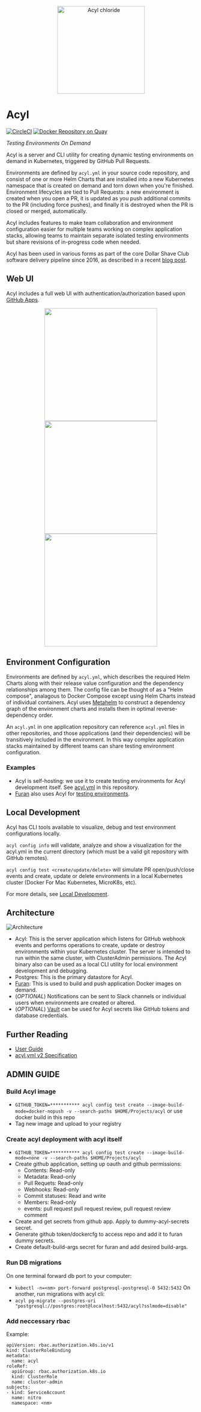 <p align="center">
<img with="290" height="233" src="https://s3.amazonaws.com/dsc-misc/img/acyl.png" alt="Acyl chloride" />
</p>

# Acyl
[![CircleCI](https://circleci.com/gh/dollarshaveclub/acyl.svg?style=svg&circle-token=e02d60ca20107ad11a982978184233225c909541)](https://circleci.com/gh/dollarshaveclub/acyl)
[![Docker Repository on Quay](https://quay.io/repository/dollarshaveclub/acyl/status?token=7750d7c3-5f1f-4d90-82c4-6b32dbd591a1 "Docker Repository on Quay")](https://quay.io/repository/dollarshaveclub/acyl)

*Testing Environments On Demand*


Acyl is a server and CLI utility for creating dynamic testing environments on demand in Kubernetes, triggered by GitHub Pull Requests.

Environments are defined by `acyl.yml` in your source code repository, and consist of one or more Helm Charts that are installed into a new Kubernetes namespace that is created on demand and torn down when you're finished. Environment lifecycles are tied to Pull Requests: a new environment is created when you open a PR, it is updated as you push additional commits to the PR (including force pushes), and finally it is destroyed when the PR is closed or merged, automatically.

Acyl includes features to make team collaboration and environment configuration easier for multiple teams working on complex application stacks, allowing teams to maintain separate isolated testing environments but share revisions of in-progress code when needed.

Acyl has been used in various forms as part of the core Dollar Shave Club software delivery pipeline since 2016, as described in a recent [blog post](https://engineering.dollarshaveclub.com/qa-environments-on-demand-with-kubernetes-5a571b4e273c).

## Web UI

Acyl includes a full web UI with authentication/authorization based upon [GitHub Apps](https://developer.github.com/apps/).

<p align="center">
  <img src="https://dsc-misc.s3.amazonaws.com/acyl-web-ui-event.png" width="300">
  <img src="https://dsc-misc.s3.amazonaws.com/acyl-web-ui-home.png" width="300">
  <img src="https://dsc-misc.s3.amazonaws.com/acyl-web-ui-env.png" width="300">
</p>

## Environment Configuration

Environments are defined by `acyl.yml`, which describes the required Helm Charts along with their release value configuration and the dependency relationships among them. The config file can be thought of as a "Helm compose", analagous to Docker Compose except using Helm Charts instead of individual containers. Acyl uses [Metahelm](https://github.com/dollarshaveclub/metahelm) to construct a dependency graph of the environment charts and installs them in optimal reverse-dependency order.

An `acyl.yml` in one application repository can reference `acyl.yml` files in other repositories, and those applications (and their dependencies) will be transitively included in the environment. In this way complex application stacks maintained by different teams can share testing environment configuration.

### Examples

- Acyl is self-hosting: we use it to create testing environments for Acyl development itself. See [acyl.yml](https://github.com/dollarshaveclub/acyl/blob/master/acyl.yml) in this repository.
- [Furan](https://github.com/dollarshaveclub/furan) also uses Acyl for [testing environments](https://github.com/dollarshaveclub/furan/blob/master/acyl.yml).

## Local Development

Acyl has CLI tools available to visualize, debug and test environment configurations locally.

`acyl config info` will validate, analyze and show a visualization for the acyl.yml in the current directory (which must be a valid git repository with GitHub remotes).

`acyl config test <create/update/delete>` will simulate PR open/push/close events and create, update or delete environments in a local Kubernetes cluster (Docker For Mac Kubernetes, MicroK8s, etc).

For more details, see [Local Development](https://github.com/dollarshaveclub/acyl/wiki/Local-Development).

## Architecture

![Architecture](doc/acyl_architecture.png?raw=true)

- Acyl: This is the server application which listens for GitHub webhook events and performs operations to create, update or destroy environments within your Kubernetes cluster. The server is intended to run within the same cluster, with ClusterAdmin permissions. The Acyl binary also can be used as a local CLI utility for local environment development and debugging.
- Postgres: This is the primary datastore for Acyl.
- [Furan](https://github.com/dollarshaveclub/furan): This is used to build and push application Docker images on demand.
- (*OPTIONAL*) Notifications can be sent to Slack channels or individual users when environments are created or altered.
- (*OPTIONAL*) [Vault](https://www.vaultproject.io/) can be used for Acyl secrets like GitHub tokens and database credentials.

## Further Reading
- [User Guide](https://github.com/dollarshaveclub/acyl/wiki/User-Guide)
- [acyl.yml v2 Specification](https://github.com/dollarshaveclub/acyl/wiki/Acyl.yml-V2-Specification)


## ADMIN GUIDE

### Build Acyl image

- `GITHUB_TOKEN=*********** acyl config test create --image-build-mode=docker-nopush -v --search-paths $HOME/Projects/acyl` or use docker build in this repo
- Tag new image and upload to your registry

### Create acyl deployment with acyl itself
- `GITHUB_TOKEN=*********** acyl config test create --image-build-mode=none -v --search-paths $HOME/Projects/acyl`
- Create github application, setting up oauth and github permissions:
  * Contents: Read-only
  * Metadata: Read-only
  * Pull Requets: Read-only
  * Webhooks: Read-only
  * Commit statuses: Read and write
  * Members: Read-only
  * events: pull request pull request review, pull request review comment
- Create and get secrets from github app. Apply to dummy-acyl-secrets secret.
- Generate github token/dockercfg to access repo and add it to furan dummy secrets.
- Create default-build-args secret for furan and add desired build-args.
### Run DB migrations

On one terminal forward db port to your computer:
- `kubectl -n=<nm> port-forward postgresql-postgresql-0 5432:5432`
On another, run migrations with acyl cli:
- `acyl pg-migrate --postgres-uri "postgresql://postgres:root@localhost:5432/acyl?sslmode=disable"`

### Add neccessary rbac

Example:
```
apiVersion: rbac.authorization.k8s.io/v1
kind: ClusterRoleBinding
metadata:
  name: acyl
roleRef:
  apiGroup: rbac.authorization.k8s.io
  kind: ClusterRole
  name: cluster-admin
subjects:
- kind: ServiceAccount
  name: nitro
  namespace: <nm>
```
